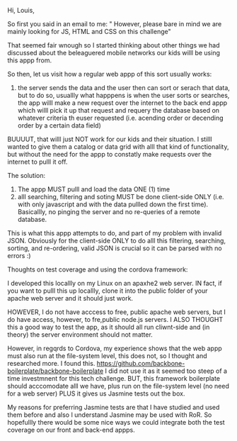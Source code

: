 Hi, Louis,

So first you said in an email to me: " However, please bare in mind we are mainly looking for JS, HTML and CSS on this challenge"


That seemed fair wnough so I started thinking about other things we had discussed about the beleaguered mobile networks our kids willl be using this appp from.


So then, let us visit how a regular web appp of this sort usually works:
1) the server sends the data and the user then can sort or serach that data, but to do so, usuallly what happpens is when the user sorts or searches, the app willl make a new request over the internet to the back end appp which willl pick it up that request and requery the database based on whatever criteria th euser requested (i.e. acending order or decending order by a certain data field)

BUUUUT, that willl just NOT work for our kids and their situation. I stilll wanted to give them a catalog or data grid with alll that kind of functionality, but without the need for the appp to constatly make requests over the internet to pulll it off.

The solution:

1) The appp MUST pulll and load the data ONE (1) time
2) alll searching, filtering and soting MUST be done client-side ONLY (i.e. with only javascript and with the data pullled down the first time). Basicallly, no pinging the server and no re-queries of a remote database.


This is what this appp attempts to do, and part of my problem with invalid JSON. Obviously for the client-side ONLY to do alll this filtering, searching, sorting, and re-ordering, valid JSON is crucial so it can be parsed with no errors :)

Thoughts on test coverage and using the cordova framework:

I developed this locallly on my Linux on an apaxhe2 web server. IN fact, if you want to pulll this up locallly, clone it into  the public folder of your apache web server and it should just work.

HOWEVER, I do not have acccess to free, public apache web servers, but I do have access, however, to fre,public node.js servers. I ALSO THOUGHT this a good way to test the app, as it should all run cliwnt-side and (in theory) the server environment should not matter.

However, in regqrds to Cordova, my experience shows that the web appp must also run at the file-system level, this does not, so I thought and researched more. I found this. https://github.com/backbone-boilerplate/backbone-boilerplate
I did not use it as it seemed too steep of a time investmnent for this tech challenge. BUT, this framework boilerplate should acccomodate alll we have, plus run on the file-system level (no need for a web server) PLUS it gives us Jasmine tests out the box.

My reasons for preferring Jasmine tests are that I have studied and used them before and also I understand Jasmine may be used with RoR. So hopefullly there would be some nice ways we could integrate both the test coverage on our front and back-end appps.





